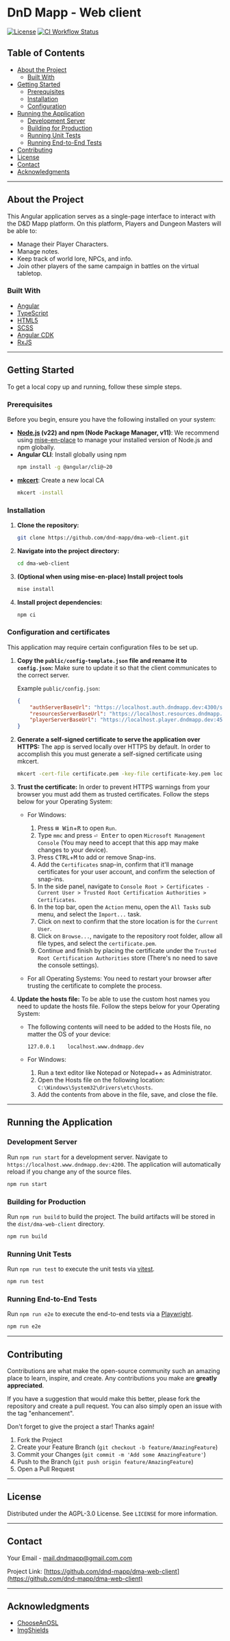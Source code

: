 # DnD Mapp - Web client

[![License](https://img.shields.io/github/license/dnd-mapp/dma-web-client)](./LICENSE)
[![CI Workflow Status](https://img.shields.io/github/actions/workflow/status/dnd-mapp/dma-web-client/ci.yml?branch=main&logo=github&label=CI)](https://github.com/dnd-mapp/dma-web-client/actions/workflows/ci.yml)

## Table of Contents

-   [About the Project](#about-the-project)
    -   [Built With](#built-with)
-   [Getting Started](#getting-started)
    -   [Prerequisites](#prerequisites)
    -   [Installation](#installation)
    -   [Configuration](#configuration-and-certificates)
-   [Running the Application](#running-the-application)
    -   [Development Server](#development-server)
    -   [Building for Production](#building-for-production)
    -   [Running Unit Tests](#running-unit-tests)
    -   [Running End-to-End Tests](#running-end-to-end-tests)
-   [Contributing](#contributing)
-   [License](#license)
-   [Contact](#contact)
-   [Acknowledgments](#acknowledgments)

---

## About the Project

This Angular application serves as a single-page interface to interact with the D&D Mapp platform. On this platform, Players and Dungeon Masters will be able to:

- Manage their Player Characters.
- Manage notes.
- Keep track of world lore, NPCs, and info.
- Join other players of the same campaign in battles on the virtual tabletop.

### Built With

*   [Angular](https://angular.io/)
*   [TypeScript](https://www.typescriptlang.org/)
*   [HTML5](https://developer.mozilla.org/en-US/docs/Web/HTML)
*   [SCSS](https://sass-lang.com/)
*   [Angular CDK](https://material.angular.io/cdk)
*   [RxJS](https://rxjs.dev/)

---

## Getting Started

To get a local copy up and running, follow these simple steps.

### Prerequisites

Before you begin, ensure you have the following installed on your system:

*   **[Node.js](https://nodejs.org/en/download/) (v22) and npm (Node Package Manager, v11)**: We recommend using [mise-en-place](https://mise.jdx.dev/) to manage your installed version of Node.js and npm globally.
*   **Angular CLI**: Install globally using npm
    ```bash
    npm install -g @angular/cli@~20
    ```
*   **[mkcert](https://github.com/FiloSottile/mkcert)**: Create a new local CA
    ```bash
    mkcert -install
    ```

### Installation

1.  **Clone the repository:**
    ```bash
    git clone https://github.com/dnd-mapp/dma-web-client.git
    ```
2.  **Navigate into the project directory:**
    ```bash
    cd dma-web-client
    ```
3.  **(Optional when using mise-en-place) Install project tools**
    ```bash
    mise install
    ```
4.  **Install project dependencies:**
    ```bash
    npm ci
    ```

### Configuration and certificates

This application may require certain configuration files to be set up.

1.  **Copy the `public/config-template.json` file and rename it to `config.json`:** Make sure to update it so that the client communicates to the correct server.

    Example `public/config.json`:
    ```json
    {
        "authServerBaseUrl": "https://localhost.auth.dndmapp.dev:4300/server",
        "resourcesServerBaseUrl": "https://localhost.resources.dndmapp.dev:4400/server",
        "playerServerBaseUrl": "https://localhost.player.dndmapp.dev:4500/server"
    }
    ```

2.  **Generate a self-signed certificate to serve the application over HTTPS:** The app is served locally over HTTPS by default. In order to accomplish this you must generate a self-signed certificate using mkcert.
    ```bash
    mkcert -cert-file certificate.pem -key-file certificate-key.pem localhost.www.dndmapp.dev localhost
    ```

3.  **Trust the certificate:** In order to prevent HTTPS warnings from your browser you must add them as trusted certificates. Follow the steps below for your Operating System:
    -  For Windows:
       1.  Press <kbd>&#8862; Win</kbd>+<kbd>R</kbd> to open `Run`.
       2.  Type `mmc` and press <kbd>⏎ Enter</kbd> to open `Microsoft Management Console` (You may need to accept that this app may make changes to your device).
       3.  Press <kbd>CTRL</kbd>+<kbd>M</kbd> to add or remove Snap-ins.
       4.  Add the `Certificates` snap-in, confirm that it'll manage certificates for your user account, and confirm the selection of snap-ins.
       5.  In the side panel, navigate to `Console Root > Certificates - Current User > Trusted Root Certification Authorities > Certificates`.
       6.  In the top bar, open the `Action` menu, open the `All Tasks` sub menu, and select the `Import...` task.
       7.  Click on next to confirm that the store location is for the `Current User`.
       8.  Click on `Browse...`, navigate to the repository root folder, allow all file types, and select the `certificate.pem`.
       9.  Continue and finish by placing the certificate under the `Trusted Root Certification Authorities` store (There's no need to save the console settings).
    
    -  For all Operating Systems: You need to restart your browser after trusting the certificate to complete the process.

4.  **Update the hosts file:** To be able to use the custom host names you need to update the hosts file. Follow the steps below for your Operating System:
    -  The following contents will need to be added to the Hosts file, no matter the OS of your device:
       ```text
       127.0.0.1    localhost.www.dndmapp.dev
       ```

    -  For Windows:
       1.  Run a text editor like Notepad or Notepad++ as Administrator.
       2.  Open the Hosts file on the following location: `C:\Windows\System32\drivers\etc\hosts`.
       3.  Add the contents from above in the file, save, and close the file.

---

## Running the Application

### Development Server

Run `npm run start` for a development server. Navigate to `https://localhost.www.dndmapp.dev:4200`. The application will automatically reload if you change any of the source files.

```bash
npm run start
```

### Building for Production

Run `npm run build` to build the project. The build artifacts will be stored in the `dist/dma-web-client` directory.

```bash
npm run build
```

### Running Unit Tests

Run `npm run test` to execute the unit tests via [vitest](https://vitest.dev).

```bash
npm run test
```

### Running End-to-End Tests

Run `npm run e2e` to execute the end-to-end tests via a [Playwright](https://playwright.dev/).

```bash
npm run e2e
```

---

## Contributing

Contributions are what make the open-source community such an amazing place to learn, inspire, and create. Any contributions you make are **greatly appreciated**.

If you have a suggestion that would make this better, please fork the repository and create a pull request. You can also simply open an issue with the tag "enhancement".

Don't forget to give the project a star! Thanks again!

1.  Fork the Project
2.  Create your Feature Branch (`git checkout -b feature/AmazingFeature`)
3.  Commit your Changes (`git commit -m 'Add some AmazingFeature'`)
4.  Push to the Branch (`git push origin feature/AmazingFeature`)
5.  Open a Pull Request

---

## License

Distributed under the AGPL-3.0 License. See `LICENSE` for more information.

---

## Contact

Your Email - [mail.dndmapp@gmail.com.com](mailto:mail.dndmapp@gmail.com)

Project Link: [https://github.com/dnd-mapp/dma-web-client](https://github.com/dnd-mapp/dma-web-client)

---

## Acknowledgments

*   [ChooseAnOSL](https://choosealicense.com/)
*   [ImgShields](https://shields.io/)
